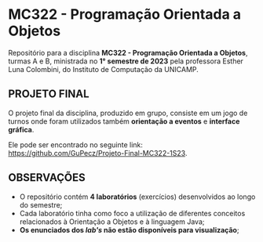 # MC322 - Programação Orientada a Objetos
Repositório para a disciplina **MC322 - Programação Orientada a Objetos**, turmas A e B, ministrada no **1° semestre de 2023** pela professora Esther Luna Colombini, do Instituto de Computação da UNICAMP.

## PROJETO FINAL
O projeto final da disciplina, produzido em grupo, consiste em um jogo de turnos onde foram utilizados também **orientação a eventos** e **interface gráfica**.

Ele pode ser encontrado no seguinte link: https://github.com/GuPecz/Projeto-Final-MC322-1S23.

## OBSERVAÇÕES
- O repositório contém **4 laboratórios** (exercícios) desenvolvidos ao longo do semestre;
- Cada laboratório tinha como foco a utilização de diferentes conceitos relacionados à Orientação a Objetos e à linguagem Java;
- **Os enunciados dos _lab's_ não estão disponíveis para visualização**;
